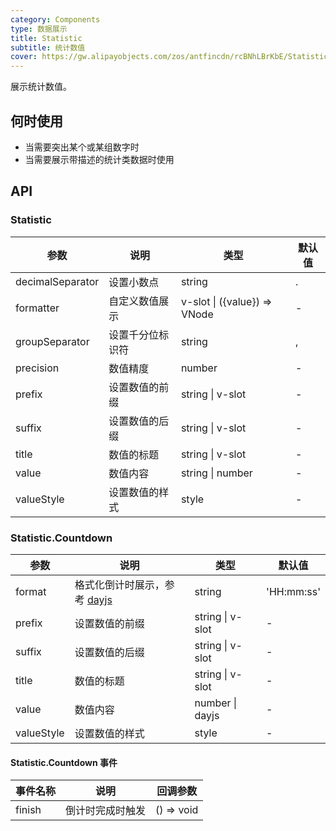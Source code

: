 ```yaml
---
category: Components
type: 数据展示
title: Statistic
subtitle: 统计数值
cover: https://gw.alipayobjects.com/zos/antfincdn/rcBNhLBrKbE/Statistic.svg
---
```


展示统计数值。

## 何时使用

- 当需要突出某个或某组数字时
- 当需要展示带描述的统计类数据时使用

## API

### Statistic

| 参数             | 说明             | 类型                         | 默认值 |
| ---------------- | ---------------- | ---------------------------- | ------ |
| decimalSeparator | 设置小数点       | string                       | .      |
| formatter        | 自定义数值展示   | v-slot \| ({value}) => VNode | -      |
| groupSeparator   | 设置千分位标识符 | string                       | ,      |
| precision        | 数值精度         | number                       | -      |
| prefix           | 设置数值的前缀   | string \| v-slot             | -      |
| suffix           | 设置数值的后缀   | string \| v-slot             | -      |
| title            | 数值的标题       | string \| v-slot             | -      |
| value            | 数值内容         | string \| number             | -      |
| valueStyle       | 设置数值的样式   | style                        | -      |

### Statistic.Countdown

| 参数       | 说明                                                | 类型             | 默认值     |
| ---------- | --------------------------------------------------- | ---------------- | ---------- |
| format     | 格式化倒计时展示，参考 [dayjs](https://day.js.org/) | string           | 'HH:mm:ss' |
| prefix     | 设置数值的前缀                                      | string \| v-slot | -          |
| suffix     | 设置数值的后缀                                      | string \| v-slot | -          |
| title      | 数值的标题                                          | string \| v-slot | -          |
| value      | 数值内容                                            | number \| dayjs  | -          |
| valueStyle | 设置数值的样式                                      | style            | -          |

#### Statistic.Countdown 事件

| 事件名称 | 说明             | 回调参数   |
| -------- | ---------------- | ---------- |
| finish   | 倒计时完成时触发 | () => void |

